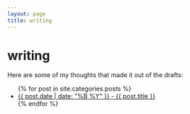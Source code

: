 ```yaml
---
layout: page
title: writing
---
```


<div class="title">
  <h1>writing</h1>
</div>

Here are some of my thoughts that made it out of the drafts:

<!-- {% for tag in site.tags %}

  <h3>{{ tag[0] }}</h3>
  <ul>
    {% for post in tag[1] %}
      <li><a href="{{ post.url }}">{{ post.date | date: "%B %Y" }} - {{ post.title }}</a></li>
    {% endfor %}
  </ul>
{% endfor %} -->

<ul>
  {% for post in site.categories.posts %}
    <li><a href="{{ post.url }}">{{ post.date | date: "%B %Y" }} - {{ post.title }}</a></li>
  {% endfor %}
</ul>